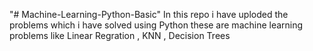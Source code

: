 "# Machine-Learning-Python-Basic" 
In this repo i have uploded the problems which i have solved using Python these are machine learning problems like Linear Regration , KNN , Decision Trees
